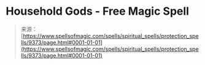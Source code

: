 <!--yml

category: 未分类

date: 2024-06-12 18:45:30

-->

# Household Gods - Free Magic Spell

> 来源：[https://www.spellsofmagic.com/spells/spiritual_spells/protection_spells/9373/page.html#0001-01-01](https://www.spellsofmagic.com/spells/spiritual_spells/protection_spells/9373/page.html#0001-01-01)
